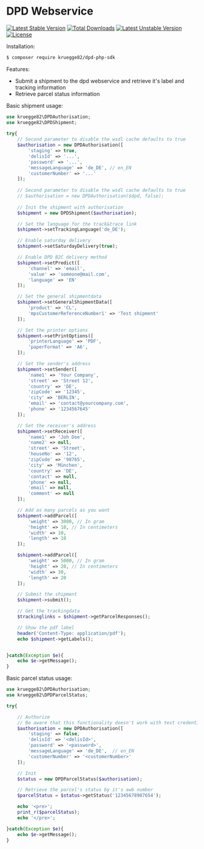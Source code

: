 # DPD Webservice
[![Latest Stable Version](https://poser.pugx.org/kruegge82/dpd-php-sdk/v/stable)](https://packagist.org/packages/kruegge82/dpd-php-sdk) [![Total Downloads](https://poser.pugx.org/kruegge82/dpd-php-sdk/downloads)](https://packagist.org/packages/kruegge82/dpd-php-sdk) [![Latest Unstable Version](https://poser.pugx.org/kruegge82/dpd-php-sdk/v/unstable)](https://packagist.org/packages/kruegge82/dpd-php-sdk) [![License](https://poser.pugx.org/kruegge82/dpd-php-sdk/license)](https://packagist.org/packages/kruegge82/dpd-php-sdk)

Installation:
```bash
$ composer require kruegge82/dpd-php-sdk
```

Features:
 * Submit a shipment to the dpd webservice and retrieve it's label and tracking information
 * Retrieve parcel status information

Basic shipment usage:

```php
use kruegge82\DPDAuthorisation;
use kruegge82\DPDShipment;
	
try{
    // Second parameter to disable the wsdl cache defaults to true
    $authorisation = new DPDAuthorisation([
        'staging' => true,
        'delisId' => '...',
        'password' => '...',
        'messageLanguage' => 'de_DE', // en_EN
        'customerNumber' => '...'
    ]);
    
    // Second parameter to disable the wsdl cache defaults to true
    // $authorisation = new DPDAuthorisation($dpd, false);
    
    // Init the shipment with authorisation
    $shipment = new DPDShipment($authorisation);

    // Set the language for the track&trace link
    $shipment->setTrackingLanguage('de_DE');

    // Enable saturday delivery
    $shipment->setSaturdayDelivery(true);   

    // Enable DPD B2C delivery method
    $shipment->setPredict([
        'channel' => 'email',
        'value' => 'someone@mail.com',
        'language' => 'EN'
    ]);

    // Set the general shipmentdata
    $shipment->setGeneralShipmentData([
        'product' => 'CL',
        'mpsCustomerReferenceNumber1' => 'Test shipment'
    ]);

    // Set the printer options
    $shipment->setPrintOptions([
        'printerLanguage' => 'PDF',
        'paperFormat' => 'A6',
    ]);     

    // Set the sender's address
    $shipment->setSender([
        'name1' => 'Your Company',
        'street' => 'Street 12',
        'country' => 'DE',
        'zipCode' => '12345',
        'city' => 'BERLIN',
        'email' => 'contact@yourcompany.com',
        'phone' => '1234567645'
    ]);

    // Set the receiver's address
    $shipment->setReceiver([
        'name1' => 'Joh Doe',         
        'name2' => null,       
        'street' => 'Street',       
        'houseNo' => '12',    
        'zipCode' => '98765',     
        'city' => 'München',        
        'country' => 'DE',           
        'contact' => null,        
        'phone' => null,                 
        'email' => null,             
        'comment' => null 
    ]);

    // Add as many parcels as you want
    $shipment->addParcel([
        'weight' => 3000, // In gram
        'height' => 10, // In centimeters
        'width' => 10,
        'length' => 10
    ]);

    $shipment->addParcel([
        'weight' => 5000, // In gram
        'height' => 20, // In centimeters
        'width' => 30,
        'length' => 20
    ]);

    // Submit the shipment
    $shipment->submit();

    // Get the trackingdata
    $trackinglinks = $shipment->getParcelResponses();

    // Show the pdf label
    header('Content-Type: application/pdf');
    echo $shipment->getLabels();


}catch(Exception $e){
    echo $e->getMessage();		
}
```

Basic parcel status usage:

```php
use kruegge82\DPDAuthorisation;
use kruegge82\DPDParcelStatus;

try{

    // Authorize
    // Be aware that this functionality doesn't work with test credentials
    $authorisation = new DPDAuthorisation([
        'staging' => false,
        'delisId' => '<delisId>',
        'password' => '<password>',
        'messageLanguage' => 'de_DE',  // en_EN
        'customerNumber' => '<customerNumber>'
    ]);

    // Init
    $status = new DPDParcelStatus($authorisation);

    // Retrieve the parcel's status by it's awb number
    $parcelStatus = $status->getStatus('12345678987654');

    echo '<pre>';
    print_r($parcelStatus);
    echo '</pre>';

}catch(Exception $e){
    echo $e->getMessage();		
}
```

